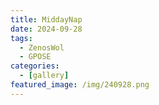 ```yaml
---
title: MiddayNap
date: 2024-09-28
tags:
  - ZenosWol
  - GPOSE
categories:
  - [gallery]
featured_image: /img/240928.png
---
```

